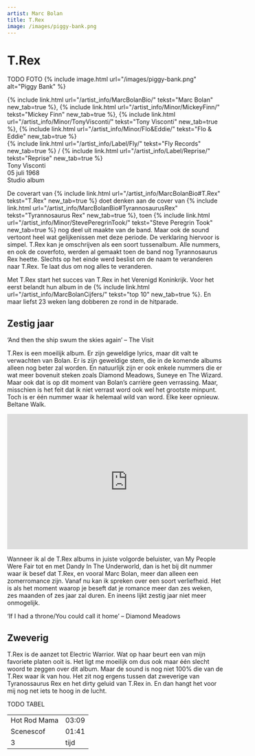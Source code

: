 ```yaml
---
artist: Marc Bolan
title: T.Rex
image: /images/piggy-bank.png
---
```


# T.Rex

TODO FOTO
{% include image.html url="/images/piggy-bank.png" alt="Piggy Bank" %}

<span class="bio-cd">
{% include link.html url="/artist_info/MarcBolanBio/" tekst="Marc Bolan" new_tab=true %}, {% include link.html url="/artist_info/Minor/MickeyFinn/" tekst="Mickey Finn" new_tab=true %}, {% include link.html url="/artist_info/Minor/TonyVisconti/" tekst="Tony Visconti" new_tab=true %}, {% include link.html url="/artist_info/Minor/Flo&Eddie/" tekst="Flo & Eddie" new_tab=true %}<br>
{% include link.html url="/artist_info/Label/Fly/" tekst="Fly Records" new_tab=true %} / {% include link.html url="/artist_info/Label/Reprise/" tekst="Reprise" new_tab=true %}<br>
Tony Visconti<br>
</span>
05 juli 1968<br>Studio album

De <span class="engels">coverart</span> van {% include link.html url="/artist_info/MarcBolanBio#T.Rex" tekst="T.Rex" new_tab=true %} doet denken aan de cover van {% include link.html url="/artist_info/MarcBolanBio#TyrannosaurusRex" tekst="Tyrannosaurus Rex" new_tab=true %}, toen {% include link.html url="/artist_info/Minor/StevePeregrinTook/" tekst="Steve Peregrin Took" new_tab=true %} nog deel uit maakte van de band. Maar ook de <span class="engels">sound</span> vertoont heel wat gelijkenissen met deze periode. De verklaring hiervoor is simpel. <span class="engels">T.Rex</span> kan je omschrijven als een soort tussenalbum. Alle nummers, en ook de coverfoto, werden al gemaakt toen de band nog Tyrannosaurus Rex heette. Slechts op het einde werd beslist om de naam te veranderen naar T.Rex. Te laat dus om nog alles te veranderen. 

Met <span class="engels">T.Rex</span> start het succes van T.Rex in het Verenigd Koninkrijk. Voor het eerst belandt hun album in de {% include link.html url="/artist_info/MarcBolanCijfers/" tekst="top 10" new_tab=true %}. En maar liefst 23 weken lang dobberen ze rond in de hitparade. 

## Zestig jaar

<div class="uitgelicht">‘And then the ship swum the skies again’ – The Visit</div>

<span class="engels">T.Rex</span> is een moeilijk album. Er zijn geweldige <span class="engels">lyrics</span>, maar dit valt te verwachten van Bolan. Er is zijn geweldige stem, die in de komende albums alleen nog beter zal worden. En natuurlijk zijn er ook enkele nummers die er wat meer bovenuit steken zoals <span class="engels">Diamond Meadows</span>, <span class="engels">Suneye</span> en <span class="engels">The Wizard</span>. Maar ook dat is op dit moment van Bolan’s carrière geen verrassing. Maar, misschien is het feit dat ik niet verrast word ook wel het grootste minpunt. Toch is er één nummer waar ik helemaal wild van word. Elke keer opnieuw. <span class="engels">Beltane Walk</span>.


<iframe width="560" height="315" src="https://www.youtube.com/embed/GAsWvd_sj7Q" frameborder="0" allowfullscreen></iframe>

Wanneer ik al de T.Rex albums in juiste volgorde beluister, van <span class="engels">My People Were Fair</span> tot en met <span class="engels">Dandy In The Underworld</span>, dan is het bij dit nummer waar ik besef dat T.Rex, en vooral Marc Bolan, meer dan alleen een zomerromance zijn. Vanaf nu kan ik spreken over een soort verliefheid. Het is als het moment waarop je beseft dat je romance meer dan zes weken, zes maanden of zes jaar zal duren. En ineens lijkt zestig jaar niet meer onmogelijk. 

<div class="uitgelicht">‘If I had a throne/You could call it home’ – Diamond Meadows</div>

## Zweverig

<span class="engels">T.Rex</span> is de aanzet tot <span class="engels">Electric Warrior</span>. Wat op haar beurt een van mijn favoriete platen ooit is. Het ligt me moeilijk om dus ook maar één slecht woord te zeggen over dit album. Maar de <span class="engels">sound</span> is nog niet 100% die van de T.Rex waar ik van hou. Het zit nog ergens tussen dat zweverige van Tyranossaurus Rex en het <span class="engels">dirty</span> geluid van T.Rex in. En dan hangt het voor mij nog net iets te hoog in de lucht. 

TODO TABEL
<table>
	<tr>
		<td>Hot Rod Mama</td>
		<td>03:09</td>
	</tr>
	<tr>
		<td>Scenescof</td>
		<td>01:41</td>
	</tr>
	<tr>
		<td>3</td>
		<td>tijd</td>
	</tr>
</table>

<div class="witregel"> </div>
